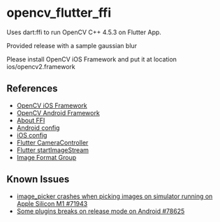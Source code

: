 # opencv_flutter_ffi

Uses dart:ffi to run OpenCV C++ 4.5.3 on Flutter App.

Provided release with a sample gaussian blur

Please install OpenCV iOS Framework and put it at location ios/opencv2.framework

## References

- [OpenCV iOS Framework](https://sourceforge.net/projects/opencvlibrary/files/4.5.3/opencv-4.5.3-ios-framework.zip/download)
- [OpenCV Android Framework](https://sourceforge.net/projects/opencvlibrary/files/4.5.3/opencv-4.5.3-android-sdk.zip/download)
- [About FFI](https://www.youtube.com/watch?v=2MMK7YoFgaA)
- [Android config](https://www.flutterclutter.dev/flutter/tutorials/implementing-edge-detection-in-flutter/2020/1509/)
- [iOS config](https://www.raywenderlich.com/21512310-calling-native-libraries-in-flutter-with-dart-ffi#toc-anchor-015)
- [Flutter CameraController](https://flutter.dev/docs/cookbook/plugins/picture-using-camera)
- [Flutter startImageStream](https://pub.dev/documentation/camera/latest/camera/CameraController/startImageStream.html)
- [Image Format Group](https://github.com/flutter/flutter/issues/26348#issuecomment-796566914)

## Known Issues

- [image_picker crashes when picking images on simulator running on Apple Silicon M1 #71943](https://github.com/flutter/flutter/issues/71943)
- [Some plugins breaks on release mode on Android #78625](https://github.com/flutter/flutter/issues/78625)
